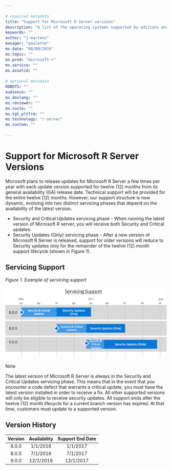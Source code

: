 ```yaml
---

# required metadata
title: "Support for Microsoft R Server versions"
description: "A list of the operating systems supported by editions and versions of Microsoft R Server and Revolution R Enterprise."
keywords: ""
author: "j-martens"
manager: "paulettm"
ms.date: "08/09/2016"
ms.topic: ""
ms.prod: "microsoft-r"
ms.service: ""
ms.assetid: ""

# optional metadata
ROBOTS: ""
audience: ""
ms.devlang: ""
ms.reviewer: ""
ms.suite: ""
ms.tgt_pltfrm: ""
ms.technology: "r-server"
ms.custom: ""

---
```

# Support for Microsoft R Server Versions

Microsoft plans to release updates for Microsoft R Server a few times per year with each update version supported for twelve (12) months from its general availability (GA) release date. Technical support will be provided for the entire twelve (12) months. However, our support structure is now dynamic, evolving into two distinct servicing phases that depend on the availability of the latest version.  
+ Security and Critical Updates servicing phase - When running the latest version of Microsoft R server, you will receive both Security and Critical updates. 
+ Security Updates (Only) servicing phase - After a new version of Microsoft R Server is released, support for older versions will reduce to Security updates only for the remainder of the twelve (12) month support lifecycle (shown in Figure 1). 

## Servicing Support

_Figure 1. Example of servicing support_

![Servicing Support](./media/rserver-servicing-support.png)

>[!NOTE]
>The latest version of Microsoft R Server is always in the Security and Critical Updates servicing phase. This means that in the event that you encounter a code defect that warrants a critical update, you must have the latest version installed in order to receive a fix. All other supported versions will only be eligible to receive security updates. All support ends after the twelve (12) month lifecycle for a current branch version has expired. At that time, customers must update to a supported version. 

## Version History

|Version              |Availability                       |Support End Date                  |
|:-------------------:|:---------------------------------:|:--------------------------------:|
|8.0.0                |1/1/2016                           |1/1/2017                          |
|8.0.5|7/1/2016|7/1/2017|
|9.0.0|12/1/2016|12/1/2017|